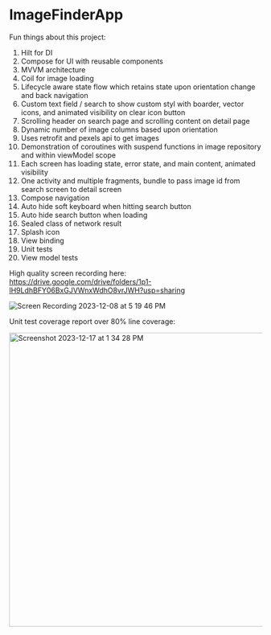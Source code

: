 # ImageFinderApp

Fun things about this project:
1. Hilt for DI
2. Compose for UI with reusable components
3. MVVM architecture
4. Coil for image loading
5. Lifecycle aware state flow which retains state upon orientation change and back navigation
6. Custom text field / search to show custom styl with boarder, vector icons, and animated visibility on clear icon button
7. Scrolling header on search page and scrolling content on detail page
8. Dynamic number of image columns based upon orientation 
9. Uses retrofit and pexels api to get images
10. Demonstration of coroutines with suspend functions in image repository and within viewModel scope
11. Each screen has loading state, error state, and main content, animated visibility
12. One activity and multiple fragments, bundle to pass image id from search screen to detail screen
13. Compose navigation
14. Auto hide soft keyboard when hitting search button
15. Auto hide search button when loading
16. Sealed class of network result
17. Splash icon
18. View binding
19. Unit tests
20. View model tests

High quality screen recording here: https://drive.google.com/drive/folders/1p1-lH9LdhBFY06BxGJVWnxWdhO8vrJWH?usp=sharing


![Screen Recording 2023-12-08 at 5 19 46 PM](https://github.com/jakemharris/ImageFinderApp/assets/6319286/69b28e54-00bf-44c0-8dd3-5b336d99b3e2)

Unit test coverage report over 80% line coverage:

<img width="585" alt="Screenshot 2023-12-17 at 1 34 28 PM" src="https://github.com/jakemharris/ImageFinderApp/assets/6319286/ed517707-85db-4efc-874a-71e30748e6e9">
